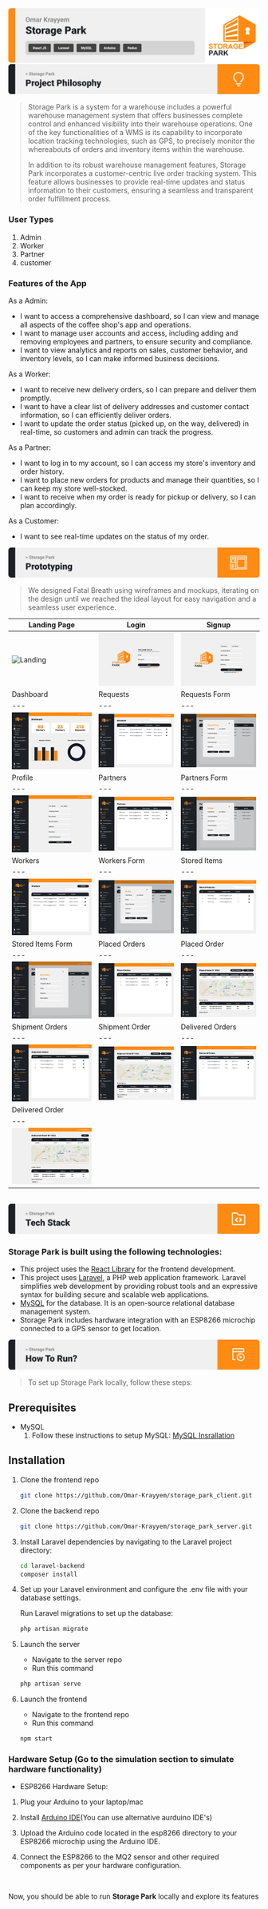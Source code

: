 <img src="./Readme/title1.svg"/>

<img src="./Readme/title2.svg"/>

> Storage Park is a system for a warehouse includes a powerful warehouse management system that offers businesses complete control and enhanced visibility into their warehouse operations. One of the key functionalities of a WMS is its capability to incorporate location tracking technologies, such as GPS, to precisely monitor the whereabouts of orders and inventory items within the warehouse.
>
> In addition to its robust warehouse management features, Storage Park incorporates a customer-centric live order tracking system. This feature allows businesses to provide real-time updates and status information to their customers, ensuring a seamless and transparent order fulfillment process.

### User Types 
1. Admin
2. Worker
3. Partner
4. customer

### Features of the App 

As a Admin: 

- I want to access a comprehensive dashboard, so I can view and manage all aspects of the coffee shop's app and operations.
- I want to manage user accounts and access, including adding and removing employees and partners, to ensure security and compliance.
- I want to view analytics and reports on sales, customer behavior, and inventory levels, so I can make informed business decisions.
  
As a Worker: 

- I want to receive new delivery orders, so I can prepare and deliver them promptly.
- I want to have a clear list of delivery addresses and customer contact information, so I can efficiently deliver orders.
- I want to update the order status (picked up, on the way, delivered) in real-time, so customers and admin can track the progress.

As a Partner: 

- I want to log in to my account, so I can access my store's inventory and order history.
- I want to place new orders for products and manage their quantities, so I can keep my store well-stocked.
- I want to receive when my order is ready for pickup or delivery, so I can plan accordingly.
  
As a Customer: 

- I want to see real-time updates on the status of my order.

  
<img src="./Readme/title3.svg"/>

> We designed Fatal Breath using wireframes and mockups, iterating on the design until we reached the ideal layout for easy navigation and a seamless user experience.

| Landing Page  | Login | Signup |
| ---| ---| ---|
| ![Landing](./Readme/mockups/Landingpage.jpg) | ![Login](./Readme/mockups/Signin.jpg) | ![Signup](./Readme/mockups/Signup.jpg) |
| Dashboard | Requests | Requests Form |
| ---| ---| ---|
| ![Dashboard](./Readme/mockups/Dashboard.jpg) | ![Requests](./Readme/mockups/Request.jpg) | ![Requests Form](./Readme/mockups/Request_Form.jpg) |
| Profile | Partners | Partners Form |
| ---| ---| ---|
| ![Profile](./Readme/mockups/Profile.jpg) | ![Partners](./Readme/mockups/Partners.jpg) | ![Partners Form ](./Readme/mockups/Partners_Form.jpg) |
| Workers | Workers Form | Stored Items |
| ---| ---| ---|
| ![Workers](./Readme/mockups/Workers.jpg) | ![Workers Form](./Readme/mockups/Workers_Form.jpg) | ![Stored Items](./Readme/mockups/Stored_Items.jpg) |
| Stored Items Form | Placed Orders | Placed Order |
| ---| ---| ---|
| ![Stored Items Form ](./Readme/mockups/Stored_Items_Form.jpg) | ![Placed Orders](./Readme/mockups/Incoming_Placed.jpg) | ![Placed Order](./Readme/mockups/Incoming_Placed_Detail-1.jpg) |
| Shipment Orders | Shipment Order | Delivered Orders |
| ---| ---| ---|
| ![Shipment Orders](./Readme/mockups/Incoming_Shipment.jpg) | ![Shipment Order](./Readme/mockups/Incoming_Shipment_Detail.jpg) | ![Delivered Orders](./Readme/mockups/Incoming_Delivered.jpg) |
| Delivered Order |
| ---|
| ![Delivered Order](./Readme/mockups/Incoming_Delivered_Detail.jpg)
<br>

<img src="./Readme/title5.svg"/>

###  Storage Park is built using the following technologies:

- This project uses the [React Library](https://react.dev/) for the frontend development.
- This project uses [Laravel](https://laravel.com/), a PHP web application framework. Laravel simplifies web development by providing robust tools and an expressive syntax for building secure and scalable web applications.
- [MySQL](https://www.mysql.com/) for the database. It is an open-source relational database management system.
- Storage Park includes hardware integration with an ESP8266 microchip connected to a GPS sensor to get location.

<img src="./Readme/title6.svg"/>

> To set up Storage Park locally, follow these steps:

## Prerequisites
- MySQL
	1) Follow these instructions to setup MySQL: [MySQL Insrallation](https://www.w3schools.com/mysql/mysql_install_windows.asp)

## Installation

1) Clone the frontend repo

   ```sh
   git clone https://github.com/Omar-Krayyem/storage_park_client.git
   ```

2) Clone the backend repo

   ```sh
   git clone https://github.com/Omar-Krayyem/storage_park_server.git
   ```

3) Install Laravel dependencies by navigating to the Laravel project directory:

   ```sh
   cd laravel-backend
   composer install
   ```

4) Set up your Laravel environment and configure the .env file with your database settings.

   Run Laravel migrations to set up the database:

   ```sh
   php artisan migrate
   ```

5) Launch the server
	- Navigate to the server repo
	- Run this command	
	```sh
	php artisan serve
	```

6) Launch the frontend
	- Navigate to the frontend repo
	- Run this command	
	```sh
	npm start
	```

### Hardware Setup (Go to the simulation section to simulate hardware functionality)

-  ESP8266 Hardware Setup:

1. Plug your Arduino to your laptop/mac

2. Install [Arduino IDE](https://docs.arduino.cc/software/ide-v2/tutorials/getting-started/ide-v2-downloading-and-installing)(You can use alternative aurduino IDE's)

3. Upload the Arduino code located in the esp8266 directory to your ESP8266 microchip using the Arduino IDE.

4. Connect the ESP8266 to the MQ2 sensor and other required components as per your hardware configuration.

<br>

Now, you should be able to run **Storage Park** locally and explore its features
